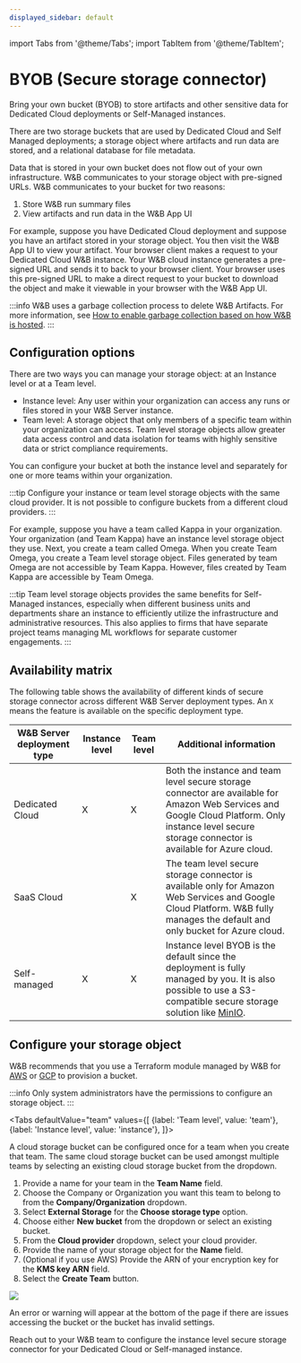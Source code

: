 ```yaml
---
displayed_sidebar: default
---
```

import Tabs from '@theme/Tabs';
import TabItem from '@theme/TabItem';


# BYOB (Secure storage connector)
Bring your own bucket (BYOB) to store artifacts and other sensitive data for Dedicated Cloud deployments or Self-Managed instances.

There are two storage buckets that are used by Dedicated Cloud and Self Managed deployments; a storage object where artifacts and run data are stored, and a relational database for file metadata. 

Data that is stored in your own bucket does not flow out of your own infrastructure. W&B communicates to your storage object with pre-signed URLs. W&B communicates to your bucket for two reasons:

1. Store W&B run summary files
2. View artifacts and run data in the W&B App UI

For example, suppose you have Dedicated Cloud deployment and suppose you have an artifact stored in your storage object. You then visit the W&B App UI to view your artifact. Your browser client makes a request to your Dedicated Cloud W&B instance. Your W&B cloud instance  generates a pre-signed URL and sends it to back to your browser client. Your browser uses this pre-signed URL to make a direct request to your bucket to download the object and make it viewable in your browser with the W&B App UI.

:::info
W&B uses a garbage collection process to delete W&B Artifacts. For more information, see [How to enable garbage collection based on how W&B is hosted](../artifacts/delete-artifacts.md#how-to-enable-garbage-collection-based-on-how-wb-is-hosted).
:::

## Configuration options
There are two ways you can manage your storage object: at an Instance level or at a Team level. 

- Instance level: Any user within your organization can access any runs or files stored in your W&B Server instance.
- Team level:  A storage object that only members of a specific team within your organization can access.  Team level storage objects allow greater data access control and data isolation for teams with highly sensitive data or strict compliance requirements.

You can configure your bucket at both the instance level and separately for one or more teams within your organization.

:::tip
Configure your instance or team level storage objects with the same cloud provider. It is not possible to configure buckets from a different cloud providers.
:::

For example, suppose you have a team called Kappa in your organization. Your organization (and Team Kappa) have an instance level storage object they use. Next, you create a team called Omega. When you create Team Omega, you create a Team level storage object. Files generated by team Omega are not accessible by Team Kappa. However, files created by Team Kappa are accessible by Team Omega.

:::tip
Team level storage objects provides the same benefits for Self-Managed instances, especially when different business units and departments share an instance to efficiently utilize the infrastructure and administrative resources. This also applies to firms that have separate project teams managing ML workflows for separate customer engagements.
:::

## Availability matrix
The following table shows the availability of different kinds of secure storage connector across different W&B Server deployment types. An `X` means the feature is available on the specific deployment type.

| W&B Server deployment type | Instance level | Team level | Additional information |
|----------------------------|--------------------|----------------|------------------------|
| Dedicated Cloud | X | X | Both the instance and team level secure storage connector are available for Amazon Web Services and Google Cloud Platform. Only instance level secure storage connector is available for Azure cloud. |
| SaaS Cloud | | X | The team level secure storage connector is available only for Amazon Web Services and Google Cloud Platform. W&B fully manages the default and only bucket for Azure cloud. |
| Self-managed | X | X | Instance level BYOB is the default since the deployment is fully managed by you. It is also possible to use a S3-compatible secure storage solution like [MinIO](https://github.com/minio/minio). |



## Configure your storage object

W&B recommends that you use a Terraform module managed by W&B for [AWS](https://github.com/wandb/terraform-aws-wandb/tree/main/modules/secure_storage_connector) or [GCP](https://github.com/wandb/terraform-google-wandb/tree/main/modules/secure_storage_connector) to provision a bucket.



:::info
Only system administrators have the permissions to configure an storage object.
:::

<Tabs
  defaultValue="team"
  values={[
    {label: 'Team level', value: 'team'},
    {label: 'Instance level', value: 'instance'},
  ]}>
  <TabItem value="team">

A cloud storage bucket can be configured once for a team when you create that team. The same cloud storage bucket can be used amongst multiple teams by selecting an existing cloud storage bucket from the dropdown. 

1. Provide a name for your team in the **Team Name** field. 
2. Choose the Company or Organization you want this team to belong to from the **Company/Organization** dropdown.  
3. Select **External Storage** for the **Choose storage type** option. 
4. Choose either **New bucket** from the dropdown or select an existing bucket. 
5. From the **Cloud provider** dropdown, select your cloud provider.
6. Provide the name of your storage object for the **Name** field.
7. (Optional if you use AWS) Provide the ARN of your encryption key for the **KMS key ARN** field. 
7. Select the **Create Team** button.

![](/images/hosting/prod_setup_secure_storage.png)

An error or warning will appear at the bottom of the page if there are issues accessing the bucket or the bucket has invalid settings.

  </TabItem>
  <TabItem value="instance">

Reach out to your W&B team to configure the instance level secure storage connector for your Dedicated Cloud or Self-managed instance.

  </TabItem>
</Tabs>

<!-- OLD -->
<!-- OLD -->

<!-- The secure storage connector allows you to store the artifacts and other files pertaining to your W&B runs within a storage bucket that's managed by you. It provides you with more control over where you store the files for your AI workflows, and may help conform to your enterprise governance requirements. 

There are two levels of secure storage:

* Instance level: The instance level secure storage allows you to use your own managed bucket to store any files that your users may access as part of any runs in your W&B Server instance. This capability is only available for Dedicated Cloud and Self-Managed instances; for SaaS Cloud instances, the instance level bucket is fully managed by W&B. 
* Team level: The team level secure storage allows teams within your organization to utilize a separate storage bucket from the one used at the instance level. This provides greater data access control and data isolation for teams with highly sensitive data or strict compliance requirements. This capability is available for all W&B organizations, including SaaS Cloud. -->

<!-- :::info -->
<!-- For Dedicated Cloud or Self-Managed instances, you could configure secure storage connector at both the instance level and separately for any or all teams within your organization.  -->

<!-- For example, suppose you have two teams called Omega and Kappa in a Dedicated Cloud instance and that you configure secure storage connector at the instance level. Next, suppose you configure secure storage connector separately for team Omega. Files pertaining to runs made by team Omega are accessible at the team level secure storage.  -->
<!-- 
Conversely, if you do not configure the secure storage connector for team Kappa, files pertaining to runs made by team Kappa are accessible in instance level secure storage. -->
<!-- ::: -->




